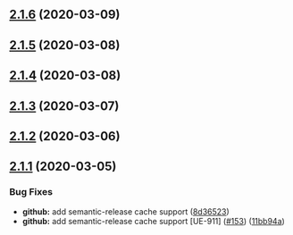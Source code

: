 ## [2.1.6](https://github.com/pagerinc/hapi-redis/compare/v2.1.5...v2.1.6) (2020-03-09)

## [2.1.5](https://github.com/pagerinc/hapi-redis/compare/v2.1.4...v2.1.5) (2020-03-08)

## [2.1.4](https://github.com/pagerinc/hapi-redis/compare/v2.1.3...v2.1.4) (2020-03-08)

## [2.1.3](https://github.com/pagerinc/hapi-redis/compare/v2.1.2...v2.1.3) (2020-03-07)

## [2.1.2](https://github.com/pagerinc/hapi-redis/compare/v2.1.1...v2.1.2) (2020-03-06)

## [2.1.1](https://github.com/pagerinc/hapi-redis/compare/v2.1.0...v2.1.1) (2020-03-05)


### Bug Fixes

* **github:** add semantic-release cache support ([8d36523](https://github.com/pagerinc/hapi-redis/commit/8d365237ed75c81a636459a96f66f290a00196c5))
* **github:** add semantic-release cache support [UE-911] ([#153](https://github.com/pagerinc/hapi-redis/issues/153)) ([11bb94a](https://github.com/pagerinc/hapi-redis/commit/11bb94ac82fee9d0f204e33613a5db13b0e41077))
